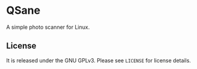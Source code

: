 
QSane
=====

A simple photo scanner for Linux.


License
-------
It is released under the GNU GPLv3. Please see `LICENSE` for license details.
